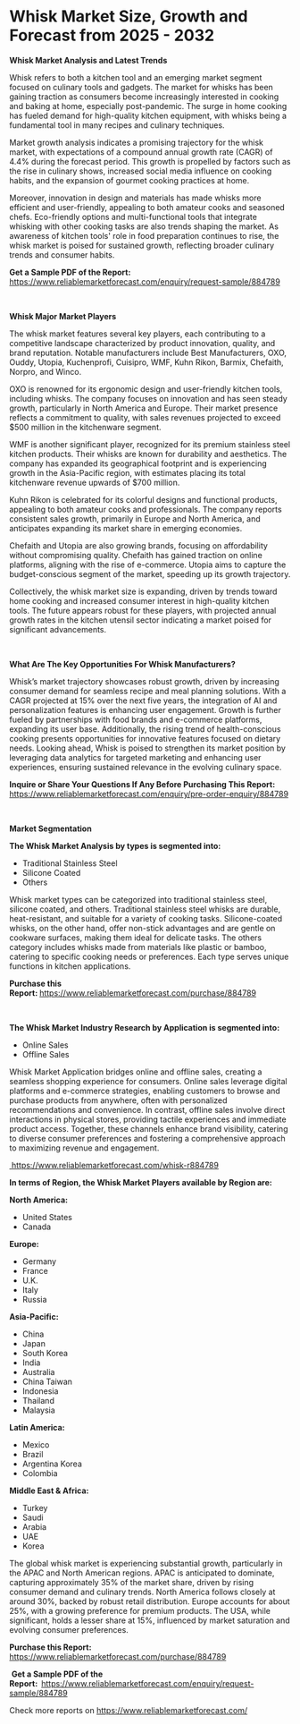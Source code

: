 <p><h1>Whisk Market Size, Growth and Forecast from 2025 - 2032</h1></p><p><strong>Whisk Market Analysis and Latest Trends</strong></p>
<p><p>Whisk refers to both a kitchen tool and an emerging market segment focused on culinary tools and gadgets. The market for whisks has been gaining traction as consumers become increasingly interested in cooking and baking at home, especially post-pandemic. The surge in home cooking has fueled demand for high-quality kitchen equipment, with whisks being a fundamental tool in many recipes and culinary techniques.</p><p>Market growth analysis indicates a promising trajectory for the whisk market, with expectations of a compound annual growth rate (CAGR) of 4.4% during the forecast period. This growth is propelled by factors such as the rise in culinary shows, increased social media influence on cooking habits, and the expansion of gourmet cooking practices at home. </p><p>Moreover, innovation in design and materials has made whisks more efficient and user-friendly, appealing to both amateur cooks and seasoned chefs. Eco-friendly options and multi-functional tools that integrate whisking with other cooking tasks are also trends shaping the market. As awareness of kitchen tools' role in food preparation continues to rise, the whisk market is poised for sustained growth, reflecting broader culinary trends and consumer habits.</p></p>
<p><strong>Get a Sample PDF of the Report:&nbsp;</strong> <a href="https://www.reliablemarketforecast.com/enquiry/request-sample/884789?utm_campaign=2603&utm_medium=2&utm_source=Github&utm_content=ia&utm_term=04042025&utm_id=whisk">https://www.reliablemarketforecast.com/enquiry/request-sample/884789</a></p>
<p>&nbsp;</p>
<p><strong>Whisk Major Market Players</strong></p>
<p><p>The whisk market features several key players, each contributing to a competitive landscape characterized by product innovation, quality, and brand reputation. Notable manufacturers include Best Manufacturers, OXO, Ouddy, Utopia, Kuchenprofi, Cuisipro, WMF, Kuhn Rikon, Barmix, Chefaith, Norpro, and Winco.</p><p>OXO is renowned for its ergonomic design and user-friendly kitchen tools, including whisks. The company focuses on innovation and has seen steady growth, particularly in North America and Europe. Their market presence reflects a commitment to quality, with sales revenues projected to exceed $500 million in the kitchenware segment.</p><p>WMF is another significant player, recognized for its premium stainless steel kitchen products. Their whisks are known for durability and aesthetics. The company has expanded its geographical footprint and is experiencing growth in the Asia-Pacific region, with estimates placing its total kitchenware revenue upwards of $700 million.</p><p>Kuhn Rikon is celebrated for its colorful designs and functional products, appealing to both amateur cooks and professionals. The company reports consistent sales growth, primarily in Europe and North America, and anticipates expanding its market share in emerging economies.</p><p>Chefaith and Utopia are also growing brands, focusing on affordability without compromising quality. Chefaith has gained traction on online platforms, aligning with the rise of e-commerce. Utopia aims to capture the budget-conscious segment of the market, speeding up its growth trajectory.</p><p>Collectively, the whisk market size is expanding, driven by trends toward home cooking and increased consumer interest in high-quality kitchen tools. The future appears robust for these players, with projected annual growth rates in the kitchen utensil sector indicating a market poised for significant advancements.</p></p>
<p>&nbsp;</p>
<p><strong>What Are The Key Opportunities For Whisk Manufacturers?</strong></p>
<p><p>Whisk’s market trajectory showcases robust growth, driven by increasing consumer demand for seamless recipe and meal planning solutions. With a CAGR projected at 15% over the next five years, the integration of AI and personalization features is enhancing user engagement. Growth is further fueled by partnerships with food brands and e-commerce platforms, expanding its user base. Additionally, the rising trend of health-conscious cooking presents opportunities for innovative features focused on dietary needs. Looking ahead, Whisk is poised to strengthen its market position by leveraging data analytics for targeted marketing and enhancing user experiences, ensuring sustained relevance in the evolving culinary space.</p></p>
<p><strong>Inquire or Share Your Questions If Any Before Purchasing This Report:</strong> <a href="https://www.reliablemarketforecast.com/enquiry/pre-order-enquiry/884789?utm_campaign=2603&utm_medium=2&utm_source=Github&utm_content=ia&utm_term=04042025&utm_id=whisk">https://www.reliablemarketforecast.com/enquiry/pre-order-enquiry/884789</a></p>
<p>&nbsp;</p>
<p><strong>Market Segmentation</strong></p>
<p><strong>The Whisk Market Analysis by types is segmented into:</strong></p>
<p><ul><li>Traditional Stainless Steel</li><li>Silicone Coated</li><li>Others</li></ul></p>
<p><p>Whisk market types can be categorized into traditional stainless steel, silicone coated, and others. Traditional stainless steel whisks are durable, heat-resistant, and suitable for a variety of cooking tasks. Silicone-coated whisks, on the other hand, offer non-stick advantages and are gentle on cookware surfaces, making them ideal for delicate tasks. The others category includes whisks made from materials like plastic or bamboo, catering to specific cooking needs or preferences. Each type serves unique functions in kitchen applications.</p></p>
<p><strong>Purchase this Report:&nbsp;</strong><a href="https://www.reliablemarketforecast.com/purchase/884789?utm_campaign=2603&utm_medium=2&utm_source=Github&utm_content=ia&utm_term=04042025&utm_id=whisk">https://www.reliablemarketforecast.com/purchase/884789</a></p>
<p>&nbsp;</p>
<p><strong>The Whisk Market Industry Research by Application is segmented into:</strong></p>
<p><ul><li>Online Sales</li><li>Offline Sales</li></ul></p>
<p><p>Whisk Market Application bridges online and offline sales, creating a seamless shopping experience for consumers. Online sales leverage digital platforms and e-commerce strategies, enabling customers to browse and purchase products from anywhere, often with personalized recommendations and convenience. In contrast, offline sales involve direct interactions in physical stores, providing tactile experiences and immediate product access. Together, these channels enhance brand visibility, catering to diverse consumer preferences and fostering a comprehensive approach to maximizing revenue and engagement.</p></p>
<p><a href="https://www.reliablemarketforecast.com/whisk-r884789?utm_campaign=2603&utm_medium=2&utm_source=Github&utm_content=ia&utm_term=04042025&utm_id=whisk">&nbsp;https://www.reliablemarketforecast.com/whisk-r884789</a></p>
<p><strong>In terms of Region, the Whisk Market Players available by Region are:</strong></p>
<p>
    <p> <strong> North America: </strong>
        <ul>
            <li>United States</li>
            <li>Canada</li>
        </ul>
        </p> 
    <p> <strong> Europe: </strong>
        <ul>
            <li>Germany</li>
            <li>France</li>
            <li>U.K.</li>
            <li>Italy</li>
            <li>Russia</li>
        </ul>
        </p> 
    <p> <strong> Asia-Pacific: </strong>
        <ul>
            <li>China</li>
            <li>Japan</li>
            <li>South Korea</li>
            <li>India</li>
            <li>Australia</li>
            <li>China Taiwan</li>
            <li>Indonesia</li>
            <li>Thailand</li>
            <li>Malaysia</li>
        </ul>
        </p> 
    <p> <strong> Latin America: </strong>
        <ul>
            <li>Mexico</li>
            <li>Brazil</li>
            <li>Argentina Korea</li>
            <li>Colombia</li>
        </ul>
        </p> 
    <p> <strong> Middle East & Africa: </strong>
        <ul>
            <li>Turkey</li>
            <li>Saudi</li>
            <li>Arabia</li>
            <li>UAE</li>
            <li>Korea</li>
        </ul>
    </p>
    </p>
<p><p>The global whisk market is experiencing substantial growth, particularly in the APAC and North American regions. APAC is anticipated to dominate, capturing approximately 35% of the market share, driven by rising consumer demand and culinary trends. North America follows closely at around 30%, backed by robust retail distribution. Europe accounts for about 25%, with a growing preference for premium products. The USA, while significant, holds a lesser share at 15%, influenced by market saturation and evolving consumer preferences.</p></p>
<p><strong>Purchase this Report: </strong><a href="https://www.reliablemarketforecast.com/purchase/884789?utm_campaign=2603&utm_medium=2&utm_source=Github&utm_content=ia&utm_term=04042025&utm_id=whisk">https://www.reliablemarketforecast.com/purchase/884789</a></p>
<p>&nbsp;<strong>Get a Sample PDF of the Report:&nbsp;&nbsp;</strong><a href="https://www.reliablemarketforecast.com/enquiry/request-sample/884789?utm_campaign=2603&utm_medium=2&utm_source=Github&utm_content=ia&utm_term=04042025&utm_id=whisk">https://www.reliablemarketforecast.com/enquiry/request-sample/884789</a></p>
<p><strong></strong></p>
<p>Check more reports on <a href="https://www.reliablemarketforecast.com/?utm_campaign=2603&utm_medium=2&utm_source=Github&utm_content=ia&utm_term=04042025&utm_id=whisk">https://www.reliablemarketforecast.com/</a></p>